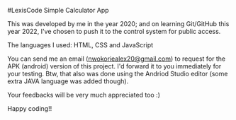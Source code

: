 #LexisCode Simple Calculator App

This was developed by me in the year 2020; and on learning Git/GitHub
this year 2022, I've chosen to push it to the control system for public
access.

The languages I used: HTML, CSS and JavaScript

You can send me an email (nwokoriealex20@gmail.com) to request for the APK (android) version of this project. I'd forward it to you immediately for your testing. Btw, that also was done using the Andriod Studio editor (some extra JAVA language was added though).

Your feedbacks will be very much appreciated too :)

Happy coding!!
